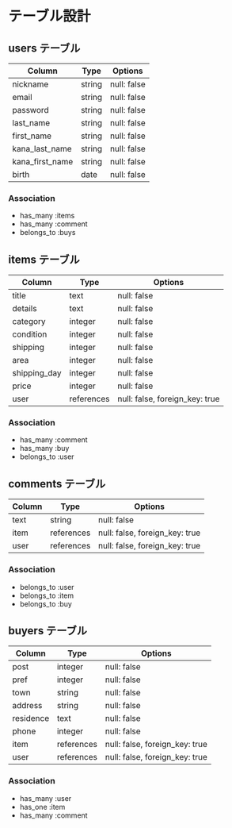 # テーブル設計

## users テーブル

| Column          | Type    | Options     |
| --------------- | ------- | ----------- |
| nickname        | string  | null: false |
| email           | string  | null: false |
| password        | string  | null: false |
| last_name       | string  | null: false |
| first_name      | string  | null: false |
| kana_last_name  | string  | null: false |
| kana_first_name | string  | null: false |
| birth           | date    | null: false |

### Association

- has_many :items
- has_many :comment
- belongs_to :buys


## items テーブル

| Column       | Type       | Options                        |
| ------------ | ---------- | ------------------------------ |
| title        | text       | null: false                    |
| details      | text       | null: false                    |
| category     | integer    | null: false                    |
| condition    | integer    | null: false                    |
| shipping     | integer    | null: false                    |
| area         | integer    | null: false                    |
| shipping_day | integer    | null: false                    |
| price        | integer    | null: false                    |
| user         | references | null: false, foreign_key: true |

### Association

- has_many :comment
- has_many :buy
- belongs_to :user


## comments テーブル

| Column    | Type       | Options                        |
| --------- | ---------- | ------------------------------ |
| text      | string     | null: false                    |
| item      | references | null: false, foreign_key: true |
| user      | references | null: false, foreign_key: true |

### Association

- belongs_to :user
- belongs_to :item
- belongs_to :buy

## buyers テーブル

| Column     | Type       | Options                        |
| ---------- | ---------- | ------------------------------ |
| post       | integer    | null: false                    |
| pref       | integer    | null: false                    |
| town       | string     | null: false                    |
| address    | string     | null: false                    |
| residence  | text       | null: false                    |
| phone      | integer    | null: false                    |
| item       | references | null: false, foreign_key: true |
| user       | references | null: false, foreign_key: true |

### Association

- has_many :user
- has_one :item
- has_many :comment